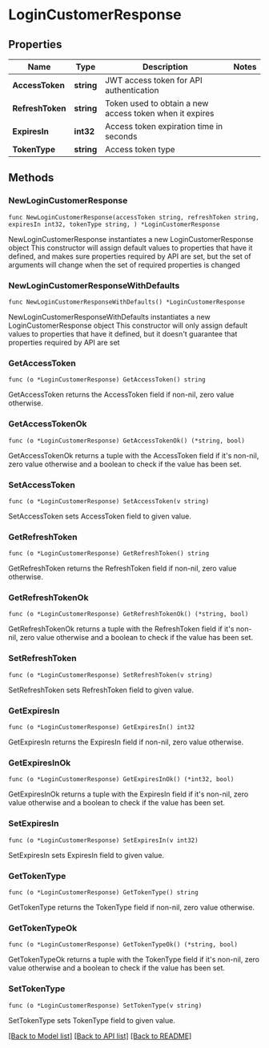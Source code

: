 # LoginCustomerResponse

## Properties

Name | Type | Description | Notes
------------ | ------------- | ------------- | -------------
**AccessToken** | **string** | JWT access token for API authentication | 
**RefreshToken** | **string** | Token used to obtain a new access token when it expires | 
**ExpiresIn** | **int32** | Access token expiration time in seconds | 
**TokenType** | **string** | Access token type | 

## Methods

### NewLoginCustomerResponse

`func NewLoginCustomerResponse(accessToken string, refreshToken string, expiresIn int32, tokenType string, ) *LoginCustomerResponse`

NewLoginCustomerResponse instantiates a new LoginCustomerResponse object
This constructor will assign default values to properties that have it defined,
and makes sure properties required by API are set, but the set of arguments
will change when the set of required properties is changed

### NewLoginCustomerResponseWithDefaults

`func NewLoginCustomerResponseWithDefaults() *LoginCustomerResponse`

NewLoginCustomerResponseWithDefaults instantiates a new LoginCustomerResponse object
This constructor will only assign default values to properties that have it defined,
but it doesn't guarantee that properties required by API are set

### GetAccessToken

`func (o *LoginCustomerResponse) GetAccessToken() string`

GetAccessToken returns the AccessToken field if non-nil, zero value otherwise.

### GetAccessTokenOk

`func (o *LoginCustomerResponse) GetAccessTokenOk() (*string, bool)`

GetAccessTokenOk returns a tuple with the AccessToken field if it's non-nil, zero value otherwise
and a boolean to check if the value has been set.

### SetAccessToken

`func (o *LoginCustomerResponse) SetAccessToken(v string)`

SetAccessToken sets AccessToken field to given value.


### GetRefreshToken

`func (o *LoginCustomerResponse) GetRefreshToken() string`

GetRefreshToken returns the RefreshToken field if non-nil, zero value otherwise.

### GetRefreshTokenOk

`func (o *LoginCustomerResponse) GetRefreshTokenOk() (*string, bool)`

GetRefreshTokenOk returns a tuple with the RefreshToken field if it's non-nil, zero value otherwise
and a boolean to check if the value has been set.

### SetRefreshToken

`func (o *LoginCustomerResponse) SetRefreshToken(v string)`

SetRefreshToken sets RefreshToken field to given value.


### GetExpiresIn

`func (o *LoginCustomerResponse) GetExpiresIn() int32`

GetExpiresIn returns the ExpiresIn field if non-nil, zero value otherwise.

### GetExpiresInOk

`func (o *LoginCustomerResponse) GetExpiresInOk() (*int32, bool)`

GetExpiresInOk returns a tuple with the ExpiresIn field if it's non-nil, zero value otherwise
and a boolean to check if the value has been set.

### SetExpiresIn

`func (o *LoginCustomerResponse) SetExpiresIn(v int32)`

SetExpiresIn sets ExpiresIn field to given value.


### GetTokenType

`func (o *LoginCustomerResponse) GetTokenType() string`

GetTokenType returns the TokenType field if non-nil, zero value otherwise.

### GetTokenTypeOk

`func (o *LoginCustomerResponse) GetTokenTypeOk() (*string, bool)`

GetTokenTypeOk returns a tuple with the TokenType field if it's non-nil, zero value otherwise
and a boolean to check if the value has been set.

### SetTokenType

`func (o *LoginCustomerResponse) SetTokenType(v string)`

SetTokenType sets TokenType field to given value.



[[Back to Model list]](../README.md#documentation-for-models) [[Back to API list]](../README.md#documentation-for-api-endpoints) [[Back to README]](../README.md)



